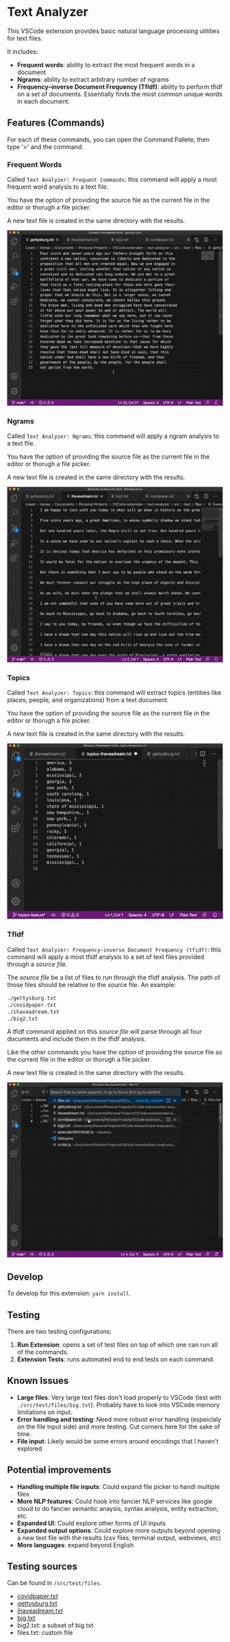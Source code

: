# Text Analyzer

This VSCode extension provides basic natural language processing utilities for text files.

It includes:

* **Frequent words**: ability to extract the most frequent words in a document
* **Ngrams**: ability to extract arbitrary number of ngrams
* **Frequency–inverse Document Frequency (TfIdf)**: ability to perform tfidf on a set of documents. Essentially finds the most common unique words in each document.

## Features (Commands)

For each of these commands, you can open the Command Pallete, then type '>' and the command.

### Frequent Words

Called `Text Analyzer: Frequent Commands`: this command will apply a most frequent word analysis to a text file.

You have the option of providing the source file as the current file in the editor or thorugh a file picker. 

A new text file is created in the same directory with the results.

![Frequent words GIF](./examples/frequentWords.gif)

### Ngrams

Called `Text Analyzer: Ngrams`: this command will apply a ngram analysis to a text file.

You have the option of providing the source file as the current file in the editor or thorugh a file picker. 

A new text file is created in the same directory with the results.

![Ngrams GIF](./examples/ngrams.gif)

### Topics

Called `Text Analyzer: Topics`: this command will extract topics (entities like places, people, and organizations) from a text document.

You have the option of providing the source file as the current file in the editor or thorugh a file picker. 

A new text file is created in the same directory with the results.

![Ngrams GIF](./examples/topics.gif)

### TfIdf

Called `Text Analyzer: Frequency–inverse Document Frequency (tfidf)`: this command will apply a most tfidf analysis to a set of text files provided through a *source file*.

The *source file* be a list of files to run through the tfidf analysis. The path of those files should be relative to the source file. An example:

```
./gettysburg.txt
./covidpaper.txt
./ihaveadream.txt
./big2.txt
```

A tfidf command applied on this *source file* will parse through all four documents and include them in the tfidf analysis.

Like the other commands you have the option of providing the source file as the current file in the editor or thorugh a file picker. 

A new text file is created in the same directory with the results.

![Tfidf GIF](./examples/tfidf.gif)

## Develop

To develop for this extension: `yarn install`.

## Testing

There are two testing configurations:

1. **Run Extension**: opens a set of test files on top of which one can run all of the commands.
2. **Extension Tests**: runs automated end to end tests on each command.

## Known Issues

* **Large files**: Very large text files don't load properly to VSCode (test with `./src/test/files/big.txt`). Probably have to look into VSCode memory limitations on input.
* **Error handling and testing**: Need more robust error handling (espeiclaly on the file input side) and more testing. Cut corners here for the sake of time.
* **File input**: Likely would be some errors around encodings that I haven't explored

## Potential improvements

* **Handling multiple file inputs**: Could expand file picker to handl multiple files
* **More NLP features**: Could hook into fancier NLP services like google cloud to do fancier semantic anaysis, syntax analysis, entity extraction, etc. 
* **Expanded UI**: Could explore other forms of UI inputs
* **Expanded output options**: Could explore more outputs beyond opening a new text file with the results (csv files, terminal output, webviews, etc)
* **More languages**: expand beyond English


## Testing sources

Can be found in `/src/test/files`.

* [covidpaper.txt](https://iris.paho.org/bitstream/handle/10665.2/53057/v44e1492020.pdf?sequence=1&isAllowed=y)
* [gettysburg.txt](https://www.artofmanliness.com/articles/the-35-greatest-speeches-in-history/#Abraham_Lincoln_the_Gettysburg_Address)
* [ihaveadream.txt](https://www.huffpost.com/entry/i-have-a-dream-speech-text_n_809993)
* [big.txt](https://norvig.com/big.txt)
* big2.txt: a subset of big.txt
* files.txt: custom file